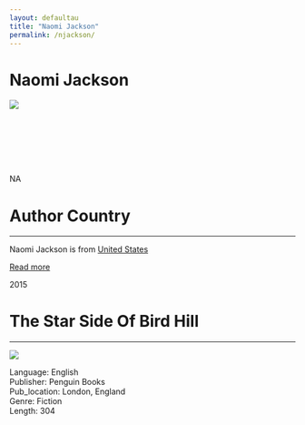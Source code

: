 ```yaml
---
layout: defaultau
title: "Naomi Jackson"
permalink: /njackson/
---
```

<!-- partial:index.partial.html -->
<div class="content">
    <h1>Naomi Jackson</h1>
    <div class="quote">
        <div><img src="https://images3.penguinrandomhouse.com/author/241542" class="logo"></div>
    </div>
    <div class="timeline">
        <div style="padding-bottom:100px;"></div>
        <div class="block">
            <div class="date right"><p class="right"> NA </p></div>
            <div class="dot"></div>
            <div class="left first">
            <div class="author_country">
                <h1>Author Country</h1><hr>
          <div class="aclocation">  <p> Naomi Jackson is from <a href="{{ site.baseurl }}/1"> United States</a></p></div>
              <div class="acreadmore">  <a href="https://en.wikipedia.org/wiki/Naomi_Jackson" target="_blank">Read more</a></div>
            </div>
            </div>
        </div>
        <div class="block">
            <div class="date left"><p class="left">2015</p></div>
            <div class="dot"></div>
            <div class="right hide">
                <h1>The Star Side Of Bird Hill</h1><hr>
                <p><img src="https://m.media-amazon.com/images/W/WEBP_402378-T2/images/I/51MyBpCi2AL._SY291_BO1,204,203,200_QL40_FMwebp_.jpg"></p>
                <p>Language: English <br/>
                Publisher: Penguin Books<br/>
                Pub_location: London, England<br/>
                Genre: Fiction<br/>
                Length: 304</p>
            </div>
        </div>
        <div style="padding-bottom:100px;"></div>
    </div>
  <!-- partial -->
<script src='https://cdnjs.cloudflare.com/ajax/libs/jquery/3.1.1/jquery.min.js'></script><script  src="{{ site.baseurl }}/assets/js/authorscript.js"></script>